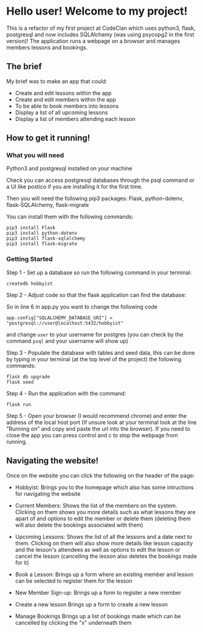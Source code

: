 # Hello user! Welcome to my project!
This is a refactor of my first project at CodeClan which uses python3, flask, postgresql and now includes SQLAlchemy (was using psycopg2 in the first version)!
The application runs a webpage on a browser and manages members lessons and bookings.

## The brief
My brief was to make an app that could:
- Create and edit lessons within the app
- Create and edit members within the app
- To be able to book members into lessons
- Display a list of all upcoming lessons
- Display a list of members attending each lesson

## How to get it running!

### What you will need
Python3 and postgresql installed on your machine

Check you can access postgresql databases through the psql command or a UI like postico if you are installing it for the first time.

Then you will need the following pip3 packages:
Flask, python-dotenv, flask-SQLAlchemy, flask-migrate

You can install them with the following commands:
```
pip3 install Flask
pip3 install python-dotenv
pip3 install flask-sqlalchemy
pip3 install flask-migrate
```

### Getting Started

Step 1 - Set up a database so run the following command in your terminal:
```
createdb hobbyist
```
Step 2 - Adjust code so that the flask application can find the database:

So in line 6 in app.py you want to change the following code
```
app.config["SQLALCHEMY_DATABASE_URI"] = "postgresql://user@localhost:5432/hobbyist"
```

and change `user` to your username for postgres (you can check by the command `psql` and your username will show up)

Step 3 - Populate the database with tables and seed data, this can be done by typing in your terminal (at the top level of the project) the following commands:
```
flask db upgrade
flask seed
```
Step 4 - Run the application with the command:
```
flask run
```
Step 5 - Open your browser (I would recommend chrome) and enter the address of the local host port (If unsure look at your terminal look at the line "Running on" and copy and paste the url into the browser).
If you need to close the app you can press control and c to stop the webpage from running.

## Navigating the website!
Once on the website you can click the following on the header of the page:
- Hobbyist:
Brings you to the homepage which also has some intructions for navigating the website

- Current Members:
Shows the list of the members on the system. Clicking on them shows you more details such as what lessons they are apart of and options to edit the member or delete them (deleting them will also delete the bookings associated with them)

- Upcoming Lessons:
Shows the list of all the lessons and a date next to them. Clicking on them will also show more details like lesson capacity and the lesson's attendees as well as options to edit the lesson or cancel the lesson (cancelling the lesson also deletes the bookings made for it)

- Book a Lesson:
Brings up a form where an existing member and lesson can be selected to register them for the lesson

- New Member Sign-up:
Brings up a form to register a new member

- Create a new lesson
Brings up a form to create a new lesson

- Manage Bookings
Brings up a list of bookings made which can be cancelled by clicking the "x" underneath them
